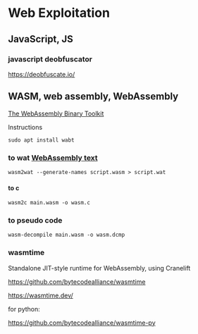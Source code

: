 # Web Exploitation

## JavaScript, JS

### javascript deobfuscator

https://deobfuscate.io/

## WASM, web assembly, WebAssembly

[The WebAssembly Binary Toolkit](https://github.com/WebAssembly/wabt)

Instructions

`sudo apt install wabt`

### to wat [WebAssembly text](https://developer.mozilla.org/en-US/docs/WebAssembly/Understanding_the_text_format)

`wasm2wat --generate-names script.wasm > script.wat`

#### to c

`wasm2c main.wasm -o wasm.c`

### to pseudo code

`wasm-decompile main.wasm -o wasm.dcmp`

### wasmtime

Standalone JIT-style runtime for WebAssembly, using Cranelift

https://github.com/bytecodealliance/wasmtime

https://wasmtime.dev/

for python:

https://github.com/bytecodealliance/wasmtime-py
